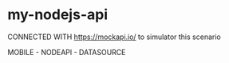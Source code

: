 # my-nodejs-api


CONNECTED WITH https://mockapi.io/ to simulator this scenario

MOBILE - NODEAPI - DATASOURCE
